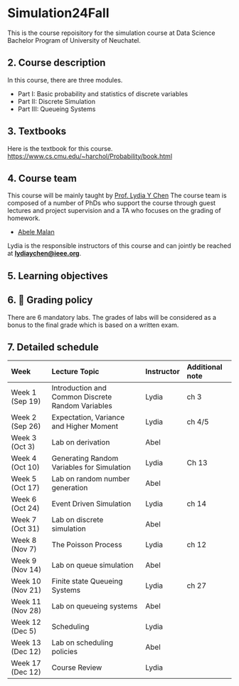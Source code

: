 # Simulation24Fall

This is the course repoisitory for the simulation course at Data Science Bachelor Program of University of Neuchatel.


##  2. <a name='Coursedescription'></a>Course description

In this course, there are three modules. 
- Part I: Basic probability and statistics of discrete variables
- Part II: Discrete Simulation
- Part III: Queueing Systems


##  3. <a name='Textbooks'></a>Textbooks
Here is the textbook for this course.
https://www.cs.cmu.edu/~harchol/Probability/book.html

##  4. <a name='Courseteam'></a>Course team

This course will be mainly taught by [Prof. Lydia Y Chen](https://lydiaychen.github.io/)  The course team is composed of a number of PhDs  who support the course through guest lectures and project supervision and a TA who focuses on the grading of homework. 

-  [Abele Malan](mailto:abele.malan@unine.ch)

Lydia is the responsible instructors of this course and can jointly be reached at **lydiaychen@ieee.org**.

##  5. <a name='Learningobjectives'></a>Learning objectives

##  6. <a name='dart:Gradingpolicy'></a>:dart: Grading policy

There are 6 mandatory labs. The grades of labs will be considered as a bonus to the final grade which is based on a written exam.

##  7. <a name='Detailedschedule'></a>Detailed schedule


**Week**|**Lecture Topic**|**Instructor**|**Additional note**
:-----|:-----|:-----|:-----
Week 1 (Sep 19) | Introduction and Common Discrete Random Variables | Lydia | ch 3
Week 2 (Sep 26) | Expectation, Variance and Higher Moment| Lydia| ch 4/5
Week 3 (Oct 3) | Lab on derivation| Abel | 
Week 4 (Oct 10) | Generating Random Variables for Simulation   | Lydia | Ch 13
Week 5 (Oct 17) | Lab on random number generation| Abel |
Week 6 (Oct 24) | Event Driven Simulation |Lydia | ch 14
Week 7 (Oct 31) | Lab on discrete simulation | Abel|
Week 8 (Nov 7) | The Poisson Process  | Lydia | ch 12
Week 9 (Nov 14) | Lab on queue simulation | Abel  | 
Week 10 (Nov 21) | Finite state Queueing Systems| Lydia | ch 27
Week 11 (Nov 28) | Lab on queueing systems | Abel |
Week 12 (Dec 5) | Scheduling | Lydia
Week 13 (Dec 12) | Lab on scheduling policies | Abel
Week 17 (Dec 12) | Course Review | Lydia
